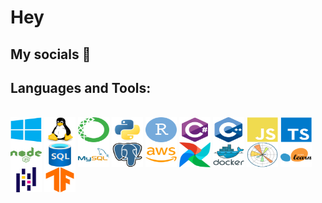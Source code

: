# Hey 

## My socials 👋


## Languages and Tools:

<div style="display: inline_block"><br>
  <img align="center" alt="vin0x-windows" height="40" width="50" src="https://raw.githubusercontent.com/devicons/devicon/master/icons/windows8/windows8-original.svg">
  <img align="center" alt="vin0x-linux" height="40" width="50" src="https://raw.githubusercontent.com/devicons/devicon/master/icons/linux/linux-original.svg">
  <img align="center" alt="vin0x-conda" height="40" width="50" src="https://raw.githubusercontent.com/devicons/devicon/master/icons/anaconda/anaconda-original.svg">
  <img align="center" alt="vin0x-Python" height="40" width="50" src="https://raw.githubusercontent.com/devicons/devicon/master/icons/python/python-original.svg">
  <img align="center" alt="vin0x-rstudio" height="40" width="50" src="https://raw.githubusercontent.com/devicons/devicon/master/icons/rstudio/rstudio-original.svg">
  <img align="center" alt="vin0x-Csharp" height="40" width="50" src="https://raw.githubusercontent.com/devicons/devicon/master/icons/csharp/csharp-original.svg">
  <img align="center" alt="vin0x-Cplusplus" height="40" width="50" src="https://raw.githubusercontent.com/devicons/devicon/master/icons/cplusplus/cplusplus-original.svg">
  <img align="center" alt="vin0x-Js" height="40" width="50" src="https://raw.githubusercontent.com/devicons/devicon/master/icons/javascript/javascript-plain.svg">
  <img align="center" alt="vin0x-Ts" height="40" width="50" src="https://raw.githubusercontent.com/devicons/devicon/master/icons/typescript/typescript-plain.svg">
  <img align="center" alt="vin0x-node" height="40" width="50" src="https://raw.githubusercontent.com/devicons/devicon/master/icons/nodejs/nodejs-plain-wordmark.svg">
  <img align="center" alt="vin0x-azuresql" height="40" width="50" src="https://raw.githubusercontent.com/devicons/devicon/master/icons/azuresqldatabase/azuresqldatabase-original.svg">
  <img align="center" alt="vin0x-mysql" height="40" width="50" src="https://raw.githubusercontent.com/devicons/devicon/master/icons/mysql/mysql-original-wordmark.svg">
  <img align="center" alt="vin0x-postgresql" height="40" width="50" src="https://raw.githubusercontent.com/devicons/devicon/master/icons/postgresql/postgresql-original.svg">
  <img align="center" alt="vin0x-aws" height="40" width="50" src="https://raw.githubusercontent.com/devicons/devicon/master/icons/amazonwebservices/amazonwebservices-plain-wordmark.svg">
  <img align="center" alt="vin0x-apacheairflow" height="40" width="50" src="https://raw.githubusercontent.com/devicons/devicon/master/icons/apacheairflow/apacheairflow-original.svg">
  <img align="center" alt="vin0x-docker" height="40" width="50" src="https://raw.githubusercontent.com/devicons/devicon/master/icons/docker/docker-original-wordmark.svg">
  <img align="center" alt="vin0x-matplot" height="40" width="50" src="https://raw.githubusercontent.com/devicons/devicon/master/icons/matplotlib/matplotlib-original.svg">
  <img align="center" alt="vin0x-scikit" height="40" width="50" src="https://raw.githubusercontent.com/devicons/devicon/master/icons/scikitlearn/scikitlearn-original.svg">
  <img align="center" alt="vin0x-pandas" height="40" width="50" src="https://raw.githubusercontent.com/devicons/devicon/master/icons/pandas/pandas-original.svg">
  <img align="center" alt="vin0x-pandas" height="40" width="50" src="https://raw.githubusercontent.com/devicons/devicon/master/icons/tensorflow/tensorflow-original.svg">
  
  
</div>
